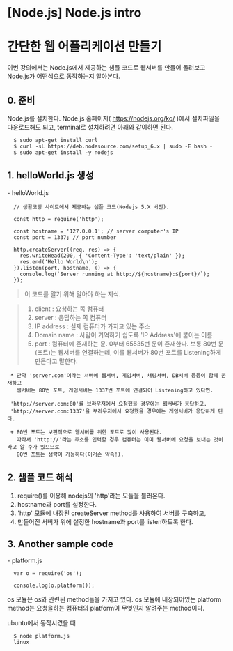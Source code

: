 [Node.js] Node.js intro
==========

# 간단한 웹 어플리케이션 만들기
이번 강의에서는 Node.js에서 제공하는 샘플 코드로 웹서버를 만들어 돌려보고 Node.js가 어떤식으로 동작하는지 알아본다.

## 0. 준비
Node.js를 설치한다. Node.js 홈페이지( https://nodejs.org/ko/ )에서 설치파일을 다운로드해도 되고, terminal로 설치하려면 아래와 같이하면 된다.
```
  $ sudo apt-get install curl
  $ curl -sL https://deb.nodesource.com/setup_6.x | sudo -E bash -
  $ sudo apt-get install -y nodejs
```

## 1. helloWorld.js 생성

\- helloWorld.js
```
  // 생활코딩 사이트에서 제공하는 샘플 코드(Nodejs 5.X 버전).

  const http = require('http');

  const hostname = '127.0.0.1'; // server computer's IP
  const port = 1337; // port number

  http.createServer((req, res) => {
    res.writeHead(200, { 'Content-Type': 'text/plain' });
    res.end('Hello World\n');
  }).listen(port, hostname, () => {
    console.log(`Server running at http://${hostname}:${port}/`);
  });
```

> 이 코드를 알기 위해 알아야 하는 지식.

> 1. client : 요청하는 쪽 컴퓨터
> 2. server : 응답하는 쪽 컴퓨터
> 3. IP address : 실제 컴퓨터가 가지고 있는 주소
> 4. Domain name : 사람이 기억하기 쉽도록 'IP Address'에 붙이는 이름
> 5. port : 컴퓨터에 존재하는 문. 0부터 65535번 문이 존재한다. 보통 80번 문(포트)는 웹서버를 연결하는데, 이를 웹서버가 80번 포트를 Listening하게 만든다고 말한다.

     * 만약 'server.com'이라는 서버에 웹서버, 게임서버, 채팅서버, DB서버 등등이 함께 존재하고
       웹서버는 80번 포트, 게임서버는 1337번 포트에 연결되어 Listening하고 있다면.

     'http://server.com:80'를 브라우저에서 요청했을 경우에는 웹서버가 응답하고.
     'http://server.com:1337'을 부라우저에서 요청했을 경우에는 게임서버가 응답하게 된다.

     + 80번 포트는 보편적으로 웹서버를 위한 포트로 많이 사용된다.
       따라서 'http://'라는 주소를 입력할 경우 컴퓨터는 이미 웹서버에 요청을 보내는 것이라고 알 수가 있으므로
       80번 포트는 생략이 가능하다(이거슨 약속!).


## 2. 샘플 코드 해석

1. require()를 이용해 nodejs의 'http'라는 모듈을 불러온다.
2. hostname과 port를 설정한다.
3. 'http' 모듈에 내장된 createServer method를 사용하여 서버를 구축하고,
4. 만들어진 서버가 위에 설정한 hostname과 port를 listen하도록 한다.


## 3. Another sample code

\- platform.js
```
  var o = require('os');

  console.log(o.platform());
```
os 모듈은 os와 관련된 method들을 가지고 있다.
os 모듈에 내장되어있는 platform method는 요청을하는 컴퓨터의 platform이 무엇인지 알려주는 method이다.

ubuntu에서 동작시켰을 때
```
  $ node platform.js
  linux
```